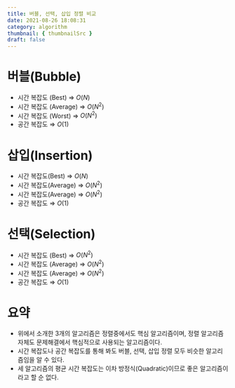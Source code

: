 ```yaml
---
title: 버블, 선택, 삽입 정렬 비교
date: 2021-08-26 18:08:31
category: algorithm
thumbnail: { thumbnailSrc }
draft: false
---
```


# 버블(Bubble)

- 시간 복잡도 (Best) ⇒ $O(N)$
- 시간 복잡도 (Average) ⇒ $O(N^2)$
- 시간 복잡도 (Worst) ⇒ $O(N^2)$
- 공간 복잡도 ⇒ $O(1)$

# 삽입(Insertion)

- 시간 복잡도(Best) ⇒ $O(N)$
- 시간 복잡도(Average) ⇒ $O(N^2)$
- 시간 복잡도(Average) ⇒ $O(N^2)$
- 공간 복잡도 ⇒ $O(1)$

# 선택(Selection)

- 시간 복잡도 (Best) ⇒ $O(N^2)$
- 시간 복잡도 (Average) ⇒ $O(N^2)$
- 시간 복잡도 (Average) ⇒ $O(N^2)$
- 공간 복잡도 ⇒ $O(1)$

# 요약

- 위에서 소개한 3개의 알고리즘은 정렬중에서도 핵심 알고리즘이며, 정렬 알고리즘 자체도 문제해결에서 핵심적으로 사용되는 알고리즘이다.
- 시간 복잡도나 공간 복잡도를 통해 봐도 버블, 선택, 삽입 정렬 모두 비슷한 알고리즘임을 알 수 있다.
- 세 알고리즘의 평균 시간 복잡도는 이차 방정식(Quadratic)이므로 좋은 알고리즘이라고 할 순 없다.
